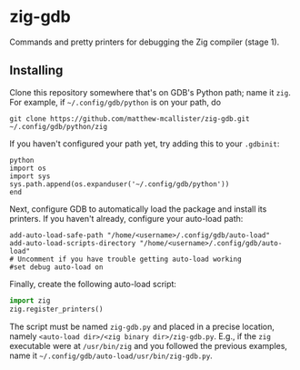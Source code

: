 # zig-gdb

Commands and pretty printers for debugging the Zig compiler (stage 1).

## Installing

Clone this repository somewhere that's on GDB's Python path; name it
`zig`. For example, if `~/.config/gdb/python` is on your path, do
```
git clone https://github.com/matthew-mcallister/zig-gdb.git ~/.config/gdb/python/zig
```

If you haven't configured your path yet, try adding this to your
`.gdbinit`:
```gdb
python
import os
import sys
sys.path.append(os.expanduser('~/.config/gdb/python'))
end
```

Next, configure GDB to automatically load the package and install its
printers. If you haven't already, configure your auto-load path:
```gdb
add-auto-load-safe-path "/home/<username>/.config/gdb/auto-load"
add-auto-load-scripts-directory "/home/<username>/.config/gdb/auto-load"
# Uncomment if you have trouble getting auto-load working
#set debug auto-load on
```

Finally, create the following auto-load script:
```python
import zig
zig.register_printers()
```

The script must be named `zig-gdb.py` and placed in a precise location,
namely `<auto-load dir>/<zig binary dir>/zig-gdb.py`. E.g., if the `zig`
executable were at `/usr/bin/zig` and you followed the previous
examples, name it `~/.config/gdb/auto-load/usr/bin/zig-gdb.py`.
